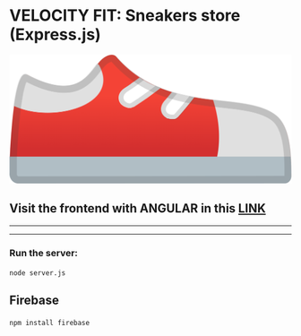 # VELOCITY FIT: Sneakers store (Express.js)

![red sneaker](readmeImage.png)

## Visit the frontend with ANGULAR in this [LINK](https://github.com/vanesascode/sneakers-store-frontend-angular)

---

---

### Run the server:

`node server.js`

## Firebase

`npm install firebase`
